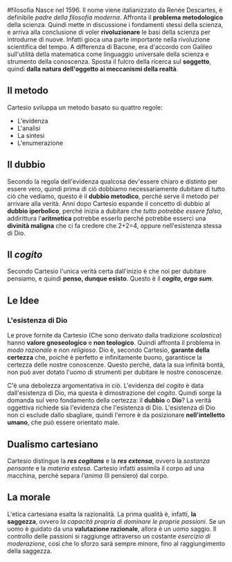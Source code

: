 #filosofia
Nasce nel 1596. Il nome viene italianizzato da Renée Descartes, è definibile *padre della filosofia moderna*. Affronta il **problema metodologico** della scienza. 
Quindi mette in discussione i fondamenti stessi della scienza, e arriva alla conclusione di voler **rivoluzionare** le basi della scienza per introdurne di nuove. Infatti gioca una parte importante nella rivoluzione scientifica del tempo. 
A differenza di Bacone, era d'accordo con Galileo sull'utilità della matematica come linguaggio universale della scienza e strumento della conoscenza. 
Sposta il fulcro della ricerca sul **soggetto**, quindi **dalla natura dell'oggetto ai meccanismi della realtà**.

## Il metodo
Cartesio sviluppa un metodo basato su quattro regole:
- L'evidenza
- L'analisi
- La sintesi
- L'enumerazione

## Il dubbio
Secondo la regola dell'evidenza qualcosa dev'essere chiaro e distinto per essere vero, quindi prima di ciò dobbiamo necessariamente dubitare di tutto ciò che vediamo, questo è il **dubbio metodico**, perché serve il metodo per arrivare alla verità. Anni dopo Cartesio espande il concetto di dubbio al **dubbio iperbolico**, perché inizia a dubitare che *tutto potrebbe essere falso*, addirittura l'**aritmetica** potrebbe esserlo perché potrebbe esserci una **divinità maligna** che ci fa credere che 2+2=4, oppure nell'esistenza stessa di Dio.

## Il *cogito*
Secondo Cartesio l'unica verità certa dall'inizio è che noi per dubitare pensiamo, e quindi **penso, dunque esisto**. Questo è il ***cogito, ergo sum***.

## Le Idee


### L'esistenza di Dio
Le prove fornite da Cartesio (Che sono derivato dalla tradizione *scolastica*) hanno **valore gnoseologico** e **non teologico**. Quindi affronta il problema in *modo razionale* e non *religioso*.
Dio è, secondo Cartesio, **garante della certezza** che, poiché è perfetto e infinitamente buono, garantisce la certezza delle nostre conoscenze. Questo perché, data la sua infinità bontà, non può aver dotato l'uomo di strumenti per dubitare le nostre conoscenze.

C'è una debolezza argomentativa in ciò. L'evidenza del *cogito* è data dall'esistenza di Dio, ma questa è dimostrazione del *cogito*. Quindi sorge la domanda sul vero fondamento della certezza: il **dubbio** o **Dio**? 
La verità oggettiva richiede sia l'evidenza che l'esistenza di Dio. L'esistenza di Dio non ci esclude dallo sbagliare, quindi l'errore è da posizionare **nell'intelletto umano**, che può essere orientato male.

## Dualismo cartesiano
Cartesio distingue la ***res cogitans*** e la ***res extensa***, ovvero la *sostanza pensante* e la *materia estesa*. Cartesio infatti assimila il corpo ad una macchina, perché separa *l'anima* (Il pensiero) dal corpo.

## La morale
L'etica cartesiana esalta la razionalità. La prima qualità è, infatti, **la saggezza**, ovvero *la capacità propria di dominare le proprie passioni*. Se un uomo è guidato da una **valutazione razionale**, allora è un uomo saggio. Il controllo delle passioni si raggiunge attraverso un costante *esercizio di moderazione*, così che lo sforzo sarà sempre minore, fino al raggiungimento della saggezza.